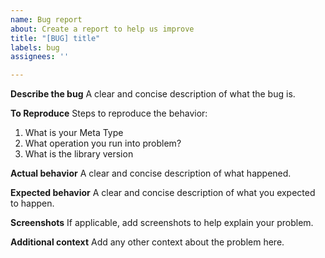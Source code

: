 ```yaml
---
name: Bug report
about: Create a report to help us improve
title: "[BUG] title"
labels: bug
assignees: ''

---
```


**Describe the bug**
A clear and concise description of what the bug is.

**To Reproduce**
Steps to reproduce the behavior:
1. What is your Meta Type
2. What operation you run into problem?
3. What is the library version

**Actual behavior**
A clear and concise description of what happened.

**Expected behavior**
A clear and concise description of what you expected to happen.

**Screenshots**
If applicable, add screenshots to help explain your problem.

**Additional context**
Add any other context about the problem here.
